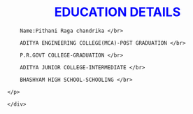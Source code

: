 <!DOCTYPE html>
<html>
<head>
	<title></title>
</head>
<body>
	<div>
	   <h1 align="center" style="color: blue"> EDUCATION DETAILS </h1>
	<p>
		
		Name:Pithani Raga chandrika </br>

		ADITYA ENGINEERING COLLEGE(MCA)-POST GRADUATION </br>

		P.R.GOVT COLLEGE-GRADUATION </br>

		ADITYA JUNIOR COLLEGE-INTERMEDIATE </br>

		BHASHYAM HIGH SCHOOL-SCHOOLING </br>

	</p>

	</div>
</body>
</html>
